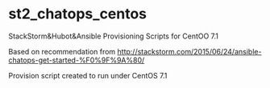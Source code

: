 # st2_chatops_centos
StackStorm&amp;Hubot&amp;Ansible Provisioning Scripts for CentOO 7.1

Based on recommendation from http://stackstorm.com/2015/06/24/ansible-chatops-get-started-%F0%9F%9A%80/

Provision script created to run under CentOS 7.1
